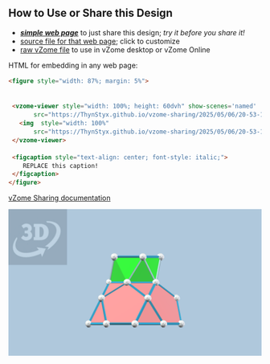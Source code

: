 
## How to Use or Share this Design

 - [***simple web page***](<https://ThynStyx.github.io/vzome-sharing/2025/05/06/20-53-19-Module-I/>) to just share this design; *try it before you share it!*
 - [source file for that web page](<https://github.com/ThynStyx/vzome-sharing/edit/main/2025/05/06/20-53-19-Module-I/index.md>); click to customize
 - [raw vZome file](<https://raw.githubusercontent.com/ThynStyx/vzome-sharing/main/2025/05/06/20-53-19-Module-I/Module-I.vZome>) to use in vZome desktop or vZome Online
 
 HTML for embedding in any web page:
 ```html
<figure style="width: 87%; margin: 5%">
  
  
  <vzome-viewer style="width: 100%; height: 60dvh" show-scenes='named'
        src="https://ThynStyx.github.io/vzome-sharing/2025/05/06/20-53-19-Module-I/Module-I.vZome" >
    <img  style="width: 100%"
        src="https://ThynStyx.github.io/vzome-sharing/2025/05/06/20-53-19-Module-I/Module-I.png" >
  </vzome-viewer>

  <figcaption style="text-align: center; font-style: italic;">
     REPLACE this caption!
  </figcaption>
</figure>

 ```

[vZome Sharing documentation](https://vzome.github.io/vzome/sharing.html#how-it-works)

![Image](<Module-I.png>)

